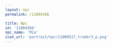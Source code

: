 ```yaml
---
layout: npc
permalink: /11004366

title: Npc
id: '11004366'
npc_name: 'Mia'
icon_url: 'portrait/npc/11000517_trader3_p.png'
---
```

